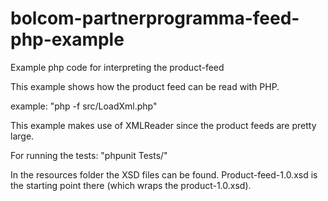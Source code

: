 # bolcom-partnerprogramma-feed-php-example
Example php code for interpreting the product-feed

This example shows how the product feed can be read with PHP.

example: "php -f src/LoadXml.php"

This example makes use of XMLReader since the product feeds are pretty large.

For running the tests: "phpunit Tests/"

In the resources folder the XSD files can be found. Product-feed-1.0.xsd is the starting point there (which wraps the product-1.0.xsd).

